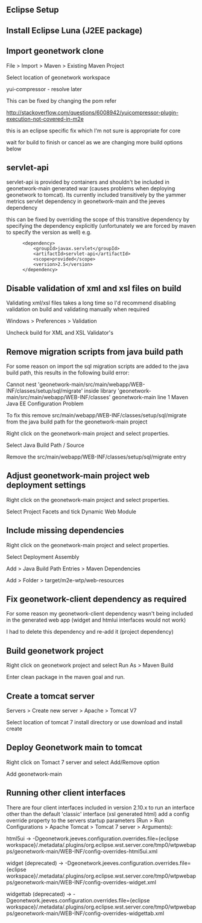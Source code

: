 Eclipse Setup
-------------

## Install Eclipse Luna (J2EE package)

## Import geonetwork clone

File > Import > Maven > Existing Maven Project

Select location of geonetwork workspace

yui-compressor - resolve later 

This can be fixed by changing the pom refer 

http://stackoverflow.com/questions/6008942/yuicompressor-plugin-execution-not-covered-in-m2e

this is an eclipse specific fix which I'm not sure is appropriate for core

wait for build to finish or cancel as we are changing more build options below

## servlet-api

servlet-api is provided by containers and shouldn't be included in geonetwork-main generated war (causes problems when deploying geonetwork to tomcat).  Its currently included transitively by the yammer metrics servlet dependency in geonetwork-main and the jeeves dependency

this can be fixed by overriding the scope of this transitive dependency by specifying the dependency explicitly (unfortunately we are forced by maven to specify the version as well) e.g. 

```
      <dependency>
          <groupId>javax.servlet</groupId>
          <artifactId>servlet-api</artifactId>
          <scope>provided</scope>
          <version>2.5</version>
      </dependency>
```

## Disable validation of xml and xsl files on build

Validating xml/xsl files takes a long time so I'd recommend disabling validation on build and validating manually when required

Windows > Preferences > Validation 

Uncheck build for XML and XSL Validator's 

## Remove migration scripts from java build path

For some reason on import the sql migration scripts are added to the java build path, this results in the following build error:

Cannot nest 'geonetwork-main/src/main/webapp/WEB-INF/classes/setup/sql/migrate' inside library 'geonetwork-main/src/main/webapp/WEB-INF/classes'	geonetwork-main		line 1	Maven Java EE Configuration Problem

To fix this remove src/main/webapp/WEB-INF/classes/setup/sql/migrate from the java build path for the geonetwork-main project

Right click on the geonetwork-main project and select properties.

Select Java Build Path / Source 

Remove the src/main/webapp/WEB-INF/classes/setup/sql/migrate entry

## Adjust geonetwork-main project web deployment settings

Right click on the geonetwork-main project and select properties.

Select Project Facets and tick Dynamic Web Module

## Include missing dependencies

Right click on the geonetwork-main project and select properties.

Select Deployment Assembly

Add > Java Build Path Entries > Maven Dependencies

Add > Folder > target/m2e-wtp/web-resources

## Fix geonetwork-client dependency as required

For some reason my geonetwork-client dependency wasn't being included in the generated web app (widget and htmlui interfaces would not work)

I had to delete this dependency and re-add it (project dependency)

## Build geonetwork project

Right click on geonetwork project and select Run As > Maven Build

Enter clean package in the maven goal and run.


## Create a tomcat server

Servers > Create new server > Apache > Tomcat V7

Select location of tomcat 7 install directory or use download and install create

## Deploy Geonetwork main to tomcat

Right click on Tomact 7 server and select Add/Remove option

Add geonetwork-main

## Running other client interfaces

There are four client interfaces included in version 2.10.x to run an interface other than the default 'classic' interface (xsl generated html) add a config override property to the servers startup parameters (Run > Run Configurations > Apache Tomcat > Tomcat 7 server > Arguments):

html5ui -> -Dgeonetwork.jeeves.configuration.overrides.file={eclipse workspace}/.metadata/.plugins/org.eclipse.wst.server.core/tmp0/wtpwebapps/geonetwork-main/WEB-INF/config-overrides-html5ui.xml

widget (deprecated) -> -Dgeonetwork.jeeves.configuration.overrides.file={eclipse workspace}/.metadata/.plugins/org.eclipse.wst.server.core/tmp0/wtpwebapps/geonetwork-main/WEB-INF/config-overrides-widget.xml

widgettab (deprecated) -> -Dgeonetwork.jeeves.configuration.overrides.file={eclipse workspace}/.metadata/.plugins/org.eclipse.wst.server.core/tmp0/wtpwebapps/geonetwork-main/WEB-INF/config-overrides-widgettab.xml



